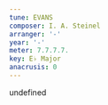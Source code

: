 ```yaml
---
tune: EVANS
composer: I. A. Steinel
arranger: '-'
year: '-'
meter: 7.7.7.7.
key: E♭ Major
anacrusis: 0
---
```

undefined